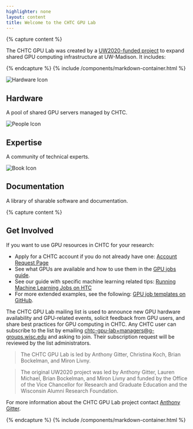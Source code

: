 ```yaml
---
highlighter: none
layout: content
title: Welcome to the CHTC GPU Lab
---
```


{% capture content %}

The CHTC GPU Lab was created by a <a href="https://research.wisc.edu/funding/uw2020/round-5-projects/enabling-graphics-processing-unit-based-data-science/">UW2020-funded project</a> to expand shared GPU 
computing infrastructure at UW-Madison.  It includes:

{% endcapture %}
{% include /components/markdown-container.html %}

<div class="uw-full-row uw-pad-tb uw-light-grer-bg">
	<div class="uw-row mw-1000">
		<div class="uw-card">
			<div class="uw-card-content">
				<img src="{{ '/uw-research-computing/guide-icons/noun_gpu_2528527.png' | relative_url }}" alt="Hardware Icon">
				<div class="uw-card-copy">
					<h2 class="uw-mini-bar">Hardware</h2>
                    <p>A pool of shared GPU servers managed by CHTC.</p>
				</div>
			</div>
		</div>
		<div class="uw-card">
			<div class="uw-card-content">
				<img src="{{ '/uw-research-computing/guide-icons/noun_people_1188645.png' | relative_url }}" alt="People Icon">
				<div class="uw-card-copy">
					<h2 class="uw-mini-bar">Expertise</h2>
                    <p>A community of technical experts.</p>
				</div>
			</div>
		</div>
		<div class="uw-card">
			<div class="uw-card-content">
				<img src="{{ '/uw-research-computing/guide-icons/noun_open book_1179297.png' | relative_url }}" alt="Book Icon">
				<div class="uw-card-copy">
					<h2 class="uw-mini-bar">Documentation</h2>
                    <p>A library of sharable software and documentation.</p>
				</div>
			</div>
		</div>
	</div>
</div>

{% capture content %}

## Get Involved

If you want to use GPU resources in CHTC for your research:

- Apply for a CHTC account if you do not already have one: [Account Request Page][account]
- See what GPUs are available and how to use them in the [GPU jobs guide][gpu-jobs].
- See our guide with specific machine learning related tips: [Running Machine Learning Jobs on HTC][ml-guide]
- For more extended examples, see the following: [GPU job templates on GitHub][gpu-examples].

The CHTC GPU Lab mailing list is used to announce new GPU hardware availability and
GPU-related events, solicit feedback from GPU users, and share best practices for
GPU computing in CHTC. Any CHTC user can subscribe to the list by
emailing [chtc-gpu-lab+managers@g-groups.wisc.edu](mailto:chtc-gpu-lab+managers@g-groups.wisc.edu)
and asking to join.
Their subscription request will be reviewed by the list administrators.

> The CHTC GPU Lab is led by Anthony Gitter, Christina Koch, Brian Bockelman, and Miron Livny.

> The original UW2020 project was led by Anthony Gitter, Lauren Michael, Brian Bockelman, and Miron Livny and
funded by the Office of the Vice Chancellor for Research and Graduate
Education and the Wisconsin Alumni Research Foundation.

For more information about the CHTC GPU Lab project contact [Anthony Gitter][gitter].

[account]: form.html
[gpu-examples]: https://github.com/CHTC/templates-GPUs
[gpu-jobs]: gpu-jobs.html
[gitter]: https://www.biostat.wisc.edu/~gitter/index.html
[ml-guide]: machine-learning-htc.html
[uw2020]: https://research.wisc.edu/funding/uw2020/round-5-projects/enabling-graphics-processing-unit-based-data-science/

{% endcapture %}
{% include /components/markdown-container.html %}
        


